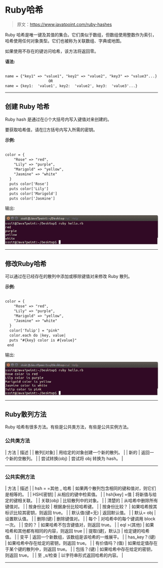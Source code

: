 # Ruby哈希

> 原文：<https://www.javatpoint.com/ruby-hashes>

Ruby 哈希是唯一键及其值的集合。它们类似于数组，但数组使用整数作为索引，哈希使用任何对象类型。它们也被称为关联数组、字典或地图。

如果使用不存在的键访问哈希，该方法将返回零。

**语法:**

```

name = {"key1" => "value1", "key2" => "value2", "key3" => "value3"...}
					OR
name = {key1:  'value1', key2:  'value2', key3:  'value3'...}

```

* * *

## 创建 Ruby 哈希

Ruby hash 是通过在{}个大括号内写入键值对来创建的。

要获取哈希值，请在[]方括号内写入所需的密钥。

**示例:**

```

color = { 
    "Rose" => "red", 
    "Lily" => "purple", 
    "Marigold" => "yellow", 
    "Jasmine" => "white" 
  } 
  puts color['Rose'] 
  puts color['Lily'] 
  puts color['Marigold'] 
  puts color['Jasmine']

```

输出:

![Ruby hashes 1](img/beec675aacb866bbcd92d2f8d57d28f9.png)

* * *

## 修改Ruby哈希

可以通过在已经存在的散列中添加或移除键值对来修改 Ruby 散列。

**示例:**

```

color = { 
    "Rose" => "red", 
    "Lily" => "purple", 
    "Marigold" => "yellow", 
    "Jasmine" => "white" 
  } 
  color['Tulip'] = "pink" 
  color.each do |key, value| 
  puts "#{key} color is #{value}" 
 end

```

输出:

![Ruby hashes 2](img/79f5b753314349a8b1e341f8ca64594e.png)

* * *

## Ruby散列方法

Ruby 哈希有很多方法。有些是公共类方法，有些是公共实例方法。

### 公共类方法

| 方法 | 描述 |
| 散列[对象] | 用给定的对象创建一个新的散列。 |
| 新的 | 返回一个新的空散列。 |
| 尝试转换(obj) | 尝试将 obj 转换为 hash。 |

* * *

### 公共实例方法

| 方法 | 描述 |
| hsh = =其他 _ 哈希 | 如果两个散列包含相同的键和值对，则它们是相等的。 |
| HSH[密钥] | 从相应的键中检索值。 |
| hsh[key] =值 | 将新值与给定的键相关联。 |
| 关联(obj) | 比较散列中的对象。 |
| 清楚的 | 从哈希中删除所有键值对。 |
| 按身份比较 | 根据身份比较哈希键。 |
| 按身份比较？ | 如果哈希按其标识比较其密钥，则返回 true。 |
| 默认值(键=无) | 返回默认值。 |
| 默认= obj
 | 设置默认值。 |
| 删除(键) | 删除键值对。 |
| 每个 | 对哈希中的每个键调用 block 一次。 |
| 空的？ | 如果哈希不包含键值对，则返回 true。 |
| eql >(其他) | 如果哈希和其他都有相同的内容，则返回 true |
| 提取(键[，默认])
 | 给定键的哈希值。 |
| 变平 | 返回一个新数组，该数组是该哈希的一维展平。 |
| has_key？(键) | 如果哈希中存在给定的密钥，则返回 true。 |
| 有价值吗？(值) | 如果给定值存在于某个键的散列中，则返回 true。 |
| 包括？(键) | 如果哈希中存在给定的密钥，则返回 true。 |
| 至 _s/检查
 | 以字符串形式返回哈希的内容。 |

* * *
